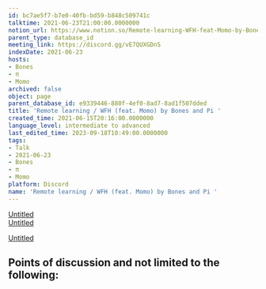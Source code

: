 ```yaml
---
id: bc7ae5f7-b7e0-40fb-bd59-b848c509741c
talktime: 2021-06-23T21:00:00.0000000
notion_url: https://www.notion.so/Remote-learning-WFH-feat-Momo-by-Bones-and-Pi-bc7ae5f7b7e040fbbd59b848c509741c
parent_type: database_id
meeting_link: https://discord.gg/vE7QUXGDnS
indexDate: 2021-06-23
hosts:
- Bones
- π
- Momo
archived: false
object: page
parent_database_id: e9339446-880f-4ef0-8ad7-8ad1f507dded
title: 'Remote learning / WFH (feat. Momo) by Bones and Pi '
created_time: 2021-06-15T20:16:00.0000000
language_level: intermediate to advanced
last_edited_time: 2023-09-18T10:49:00.0000000
tags:
- Talk
- 2021-06-23
- Bones
- π
- Momo
platform: Discord
name: 'Remote learning / WFH (feat. Momo) by Bones and Pi '
---
```


[Untitled](https://www.notion.so/23f0f26c7f1547c0b08477c0c6f1f461)   
[Untitled](https://www.notion.so/482e61b02b9c4456b2b4fe86bb7544c6)   

[Untitled](https://www.notion.so/60226399bd024bf4bf588586f8013a21)   
## Points of discussion and not limited to the following:

   
   
   
   

   


